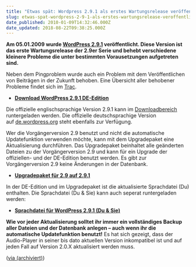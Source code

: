 ```yaml
---
title: "Etwas spät: Wordpress 2.9.1 als erstes Wartungsrelease veröffentlicht"
slug: etwas-spat-wordpress-2-9-1-als-erstes-wartungsrelease-veroffentlicht
date_published: 2010-01-09T14:32:46.000Z
date_updated: 2018-08-22T09:38:25.000Z
---
```


**Am 05.01.2009 wurde [WordPress 2.9.1](http://wordpress.org/development/2010/01/wordpress-2-9-1/) veröffentlicht. Diese Version ist das erste Wartungsrelease der 2.9er Serie und behebt verschiedene kleinere Probleme die unter bestimmten Vorausetzungen aufgetreten sind.**

Neben dem Pingproblem wurde auch ein Problem mit dem Veröffentlichen von Beiträgen in der Zukunft behoben. Eine Übersicht aller behobener Probleme findet sich im [Trac](http://core.trac.wordpress.org/query?status=closed&amp;group=resolution&amp;order=priority&amp;milestone=2.9.1&amp;resolution=fixed).

- [**Download WordPress 2.9.1 DE-Edition**](http://wordpress-deutschland.org/download/deutsch)

Die offizielle englischsprachige Version 2.9.1 kann im [Downloadbereich](http://wordpress-deutschland.org/download/englisch/) runtergeladen werden. Die offizielle deutschsprachige Version auf [de.wordpress.org](http://de.wordpress.org/) steht ebenfalls zur Verfügung.

Wer die Vorgängerversion 2.9 benutzt und nicht die automatische Updatefunktion verwenden möchte, kann mit dem Upgradepaket eine Aktualisierung durchführen. Das Upgradepaket beinhaltet alle geänderten Dateien zu der Vorgängerversion 2.9 und kann für ein Upgrade der offiziellen- und der DE-Edition benutzt werden. Es gibt zur Vorgängerversion 2.9 keine Änderungen in der Datenbank.

- [**Upgradepaket für 2.9 auf 2.9.1**](http://counter.wordpress-deutschland.org/dlcount.php?id=static&amp;url=/upgradepaket/fix-29-to-291.zip)

In der DE-Edition und im Upgradepaket ist die aktualisierte Sprachdatei (Du) enthalten. Die Sprachdatei (Du & Sie) kann auch seperat runtergeladen werden:

- **[Sprachdatei für WordPress 2.9.1 (Du & Sie)](http://wordpress-deutschland.org/download/sprachdatei/)**

**Wie vor jeder Aktualisierung solltet ihr immer ein vollständiges Backup aller Dateien und der Datenbank anlegen – auch wenn ihr die automatische Updatefunktion benutzt!**
Es hat sich gezeigt, dass der Audio-Player in seiner bis dato aktuellen Version inkompatibel ist und auf jeden Fall auf Version 2.0.X aktualisiert werden muss.

([via (archiviert)](http://web.archive.org/web/20100108011638/http://blog.wordpress-deutschland.org:80/2010/01/05/wordpress-2-9-1-veroeffentlicht.html))
